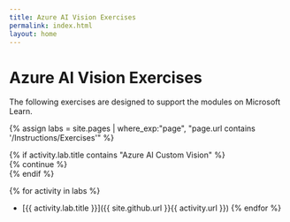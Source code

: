 ```yaml
---
title: Azure AI Vision Exercises
permalink: index.html
layout: home
---
```


# Azure AI Vision Exercises

The following exercises are designed to support the modules on Microsoft Learn.


{% assign labs = site.pages | where_exp:"page", "page.url contains '/Instructions/Exercises'" %}

{% if activity.lab.title contains "Azure AI Custom Vision" %}  
  {% continue %}  
{% endif %} 

{% for activity in labs  %}
  - [{{ activity.lab.title }}]({{ site.github.url }}{{ activity.url }})
{% endfor %}
